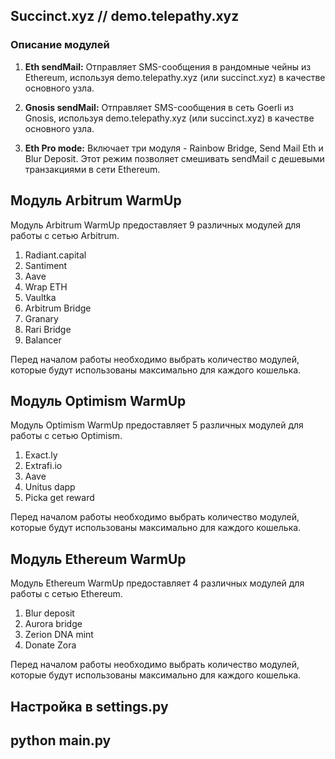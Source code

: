 ## Succinct.xyz // demo.telepathy.xyz

### Описание модулей

1. **Eth sendMail:** Отправляет SMS-сообщения в рандомные чейны из Ethereum, используя demo.telepathy.xyz (или succinct.xyz) в качестве основного узла.

2. **Gnosis sendMail:** Отправляет SMS-сообщения в сеть Goerli из Gnosis, используя demo.telepathy.xyz (или succinct.xyz) в качестве основного узла.

3. **Eth Pro mode:** Включает три модуля - Rainbow Bridge, Send Mail Eth и Blur Deposit. Этот режим позволяет смешивать sendMail с дешевыми транзакциями в сети Ethereum.

## Модуль Arbitrum WarmUp

Модуль Arbitrum WarmUp предоставляет 9 различных модулей для работы с сетью Arbitrum.

1. Radiant.capital
2. Santiment
3. Aave
4. Wrap ETH
5. Vaultka
6. Arbitrum Bridge
7. Granary
8. Rari Bridge
9. Balancer

Перед началом работы необходимо выбрать количество модулей, которые будут использованы максимально для каждого кошелька.

## Модуль Optimism WarmUp

Модуль Optimism WarmUp предоставляет 5 различных модулей для работы с сетью Optimism.

1. Exact.ly
2. Extrafi.io
3. Aave
4. Unitus dapp
5. Picka get reward

Перед началом работы необходимо выбрать количество модулей, которые будут использованы максимально для каждого кошелька.

## Модуль Ethereum WarmUp

Модуль Ethereum WarmUp предоставляет 4 различных модулей для работы с сетью Ethereum.

1. Blur deposit
2. Aurora bridge
3. Zerion DNA mint
4. Donate Zora

Перед началом работы необходимо выбрать количество модулей, которые будут использованы максимально для каждого кошелька.


## Настройка в settings.py

## python main.py
